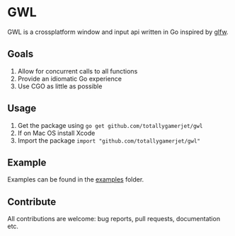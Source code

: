GWL
======
GWL is a crossplatform window and input api written in Go inspired by [glfw](https://github.com/glfw/glfw).

## Goals
1. Allow for concurrent calls to all functions
2. Provide an idiomatic Go experience
3. Use CGO as little as possible

## Usage
1. Get the package using `go get github.com/totallygamerjet/gwl`
2. If on Mac OS install Xcode
3. Import the package `import "github.com/totallygamerjet/gwl"`

## Example
Examples can be found in the [examples](https://github.com/TotallyGamerJet/gwl/examples) folder.

## Contribute
All contributions are welcome: bug reports, pull requests, documentation etc.

